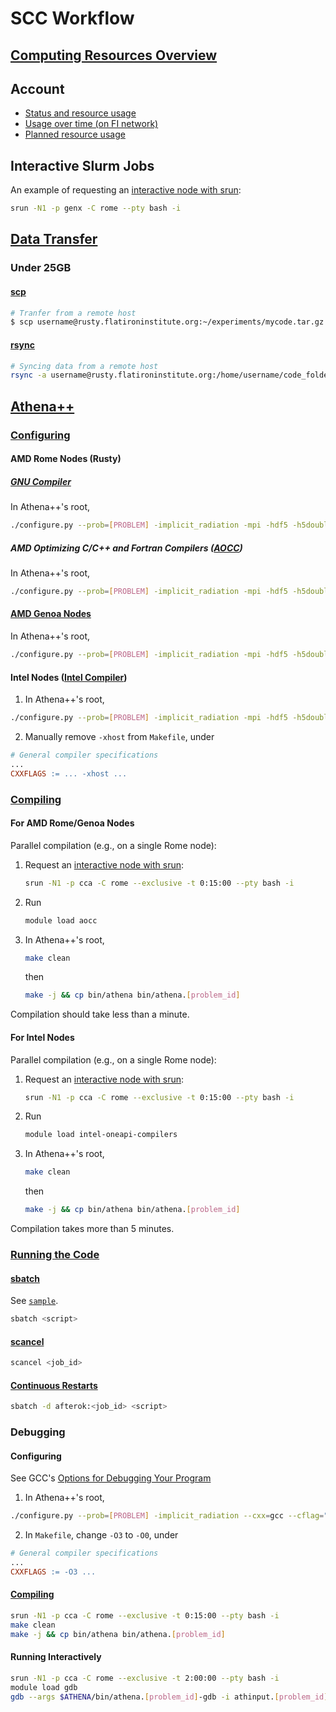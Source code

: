 # SCC Workflow

## [Computing Resources Overview](https://wiki.flatironinstitute.org/SCC/Overview)

## Account

- [Status and resource usage](https://fido.flatironinstitute.org/home/self)
- [Usage over time (on FI network)](https://grafana.flatironinstitute.org/d/GM2HFVR7k/user-resource-usage?var-user=sbaronett)
- [Planned resource usage](https://wiki.flatironinstitute.org/SCC/AccountManagement/PlannedResourceUsage)


## Interactive Slurm Jobs
An example of requesting an [interactive node with srun](https://wiki.flatironinstitute.org/SCC/Software/Slurm#srun_Run_a_program_on_allocated_resources):
```bash
srun -N1 -p genx -C rome --pty bash -i
```


## [Data Transfer](https://wiki.flatironinstitute.org/SCC/Hardware/DataTransfer)

### Under 25GB

#### [scp](https://wiki.flatironinstitute.org/SCC/Hardware/DataTransfer#scp)

```bash
# Tranfer from a remote host
$ scp username@rusty.flatironinstitute.org:~/experiments/mycode.tar.gz .
```

#### [rsync](https://wiki.flatironinstitute.org/SCC/Hardware/DataTransfer#rsync)

```bash
# Syncing data from a remote host
rsync -a username@rusty.flatironinstitute.org:/home/username/code_folder ~/my_local_code
```


## [Athena++](https://github.com/PrincetonUniversity/athena/wiki)

### [Configuring](https://github.com/PrincetonUniversity/athena/wiki/Configuring)

#### AMD Rome Nodes (Rusty)

##### [GNU Compiler](https://www.nas.nasa.gov/hecc/support/kb/preparing-to-run-on-aitken-rome-nodes_657.html#:~:text=on%20Rome%20processors.-,GNU%20Compilers,-%3A)
In Athena++'s root,
```bash
./configure.py --prob=[PROBLEM] -implicit_radiation -mpi -hdf5 -h5double --cxx=gcc --cflag="-march=znver2  -mtune=znver1 -mfma -mavx2 -m3dnow -fomit-frame-pointer -fopt-info-all-all=all.all"
```


##### AMD Optimizing C/C++ and Fortran Compilers ([AOCC](https://www.nas.nasa.gov/hecc/support/kb/preparing-to-run-on-aitken-rome-nodes_657.html))

In Athena++'s root,
```bash
./configure.py --prob=[PROBLEM] -implicit_radiation -mpi -hdf5 -h5double --cxx=clang++ --cflag="-march=znver2  -mtune=znver1 -mfma -mavx2 -m3dnow -fomit-frame-pointer -fopt-info-all-all=all.all"
```


#### [AMD Genoa Nodes](https://wiki.flatironinstitute.org/SCC/Hardware/EvaluationHardware#What_are_we_currently_testing_63)
In Athena++'s root,
```bash
./configure.py --prob=[PROBLEM] -implicit_radiation -mpi -hdf5 -h5double --cxx=gcc --cflag="-march=native -mavx512f"
```


#### Intel Nodes ([Intel Compiler](https://www.nas.nasa.gov/hecc/support/kb/recommended-compiler-options_99.html#:~:text=%2DxCORE%2DAVX512%20can%20run%20only%20on%20Skylake%20and%20Cascade%20Lake%20processors))
1. In Athena++'s root,
```bash
./configure.py --prob=[PROBLEM] -implicit_radiation -mpi -hdf5 -h5double --cxx=icpc --mpiccmd="icpc -lmpi" --cflag="-xCORE-AVX512"
```
2. Manually remove `-xhost` from `Makefile`, under
```Makefile
# General compiler specifications
...
CXXFLAGS := ... -xhost ...
```


### [Compiling](https://github.com/PrincetonUniversity/athena/wiki/Compiling)

#### For AMD Rome/Genoa Nodes
Parallel compilation (e.g., on a single Rome node):
1. Request an [interactive node with srun](https://wiki.flatironinstitute.org/SCC/Software/Slurm#srun_Run_a_program_on_allocated_resources):
   ```bash
   srun -N1 -p cca -C rome --exclusive -t 0:15:00 --pty bash -i
   ```
2. Run
   ```bash
   module load aocc
   ```
3. In Athena++'s root,
   ```bash
   make clean
   ```
   then
   ```bash
   make -j && cp bin/athena bin/athena.[problem_id]
   ```
Compilation should take less than a minute.


#### For Intel Nodes
Parallel compilation (e.g., on a single Rome node):
1. Request an [interactive node with srun](https://wiki.flatironinstitute.org/SCC/Software/Slurm#srun_Run_a_program_on_allocated_resources):
   ```bash
   srun -N1 -p cca -C rome --exclusive -t 0:15:00 --pty bash -i
   ```
2. Run
   ```bash
   module load intel-oneapi-compilers
   ```
3. In Athena++'s root,
   ```bash
   make clean
   ```
   then
   ```bash
   make -j && cp bin/athena bin/athena.[problem_id]
   ```
Compilation takes more than 5 minutes.


### [Running the Code](https://github.com/PrincetonUniversity/athena/wiki/Running-the-Code)

#### [sbatch](https://wiki.flatironinstitute.org/SCC/Software/Slurm#sbatch_Allocating_Resources)

See [`sample`](/scc/sample).
```bash
sbatch <script>
```

#### [scancel](https://slurm.schedmd.com/scancel.html)

```bash
scancel <job_id>
```

#### [Continuous Restarts](https://slurm.schedmd.com/sbatch.html#OPT_dependency)
```bash
sbatch -d afterok:<job_id> <script>
```


### Debugging

#### Configuring

See GCC's [Options for Debugging Your Program](https://gcc.gnu.org/onlinedocs/gcc/Debugging-Options.html)
1. In Athena++'s root,
```bash
./configure.py --prob=[PROBLEM] -implicit_radiation --cxx=gcc --cflag="-ggdb3"
```
2. In `Makefile`, change `-O3` to `-O0`, under
```Makefile
# General compiler specifications
...
CXXFLAGS := -O3 ...
```


#### [Compiling](#for-amd-rome-nodes)

```bash
srun -N1 -p cca -C rome --exclusive -t 0:15:00 --pty bash -i
make clean
make -j && cp bin/athena bin/athena.[problem_id]
```


#### Running Interactively

```bash
srun -N1 -p cca -C rome --exclusive -t 2:00:00 --pty bash -i
module load gdb
gdb --args $ATHENA/bin/athena.[problem_id]-gdb -i athinput.[problem_id]
```
